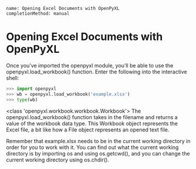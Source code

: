 ```ngMeta
name: Opening Excel Documents with OpenPyXL
completionMethod: manual
```
# Opening Excel Documents with OpenPyXL
Once you’ve imported the openpyxl module, you’ll be able to use the openpyxl.load_workbook() function. Enter the following into the interactive shell:

```python
>>> import openpyxl
>>> wb = openpyxl.load_workbook('example.xlsx')
>>> type(wb)
```
<class 'openpyxl.workbook.workbook.Workbook'>
The openpyxl.load_workbook() function takes in the filename and returns a value of the workbook data type. This Workbook object represents the Excel file, a bit like how a File object represents an opened text file.

Remember that example.xlsx needs to be in the current working directory in order for you to work with it. You can find out what the current working directory is by importing os and using os.getcwd(), and you can change the current working directory using os.chdir().